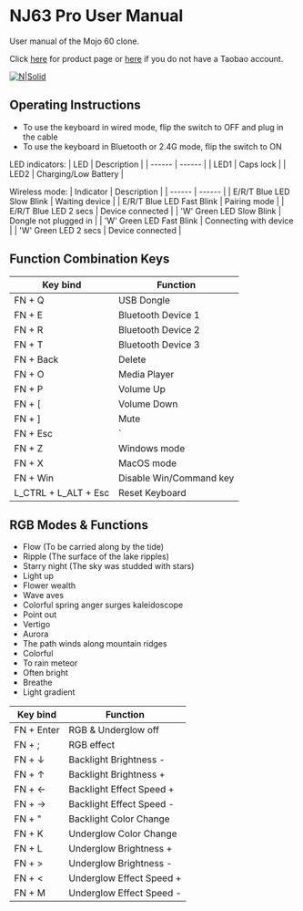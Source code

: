 # NJ63 Pro User Manual
User manual of the Mojo 60 clone.

Click [here](https://detail.tmall.com/item_o.htm?abbucket=4&id=675678719736&ns=1&spm=a230r.1.14.16.77d953eeJkBKde&sku_properties=5919063:6536025) for product page or [here](https://agent.aliprice.com/shopping/itemDetail/platfrom/taobao/sku_id/683199961532.html) if you do not have a Taobao account. 

[![N|Solid](https://img.alicdn.com/bao/uploaded/i4/O1CN01zcpUY51V0Gbm0udHs_!!0-rate.jpg_400x400.jpg)](https://img.alicdn.com/bao/uploaded/i4/O1CN01zcpUY51V0Gbm0udHs_!!0-rate.jpg) <br>

## Operating Instructions

- To use the keyboard in wired mode, flip the switch to OFF and plug in the cable
- To use the keyboard in Bluetooth or 2.4G mode, flip the switch to ON

LED indicators:
| LED | Description |
| ------ | ------ |
| LED1 | Caps lock |
| LED2 | Charging/Low Battery |

Wireless mode:
| Indicator | Description |
| ------ | ------ |
| E/R/T Blue LED Slow Blink | Waiting device |
| E/R/T Blue LED Fast Blink | Pairing mode |
| E/R/T Blue LED  2 secs | Device connected |
| 'W' Green LED Slow Blink | Dongle not plugged in |
| 'W' Green LED Fast Blink | Connecting with device |
| 'W' Green LED 2 secs | Device connected |

## Function Combination Keys

| Key bind | Function |
| ------ | ------ |
| FN + Q | USB Dongle |
| FN + E | Bluetooth Device 1 |
| FN + R | Bluetooth Device 2 |
| FN + T | Bluetooth Device 3 |
| FN + Back | Delete |
| FN + O | Media Player |
| FN + P | Volume Up |
| FN + [ | Volume Down |
| FN + ] | Mute |
| FN + Esc | ` |
| FN + Z | Windows mode |
| FN + X | MacOS mode |
| FN + Win | Disable Win/Command key |
| L_CTRL + L_ALT + Esc | Reset Keyboard |

## RGB Modes & Functions

- Flow (To be carried along by the tide)
- Ripple (The surface of the lake ripples)
- Starry night (The sky was studded with stars)
- Light up
- Flower wealth
- Wave aves
- Colorful spring anger surges kaleidoscope
- Point out
- Vertigo
- Aurora
- The path winds along mountain ridges
- Colorful
- To rain meteor
- Often bright
- Breathe
- Light gradient

| Key bind | Function |
| ------ | ------ |
| FN + Enter | RGB & Underglow off |
| FN + ; | RGB effect |
| FN + ↓ | Backlight Brightness - |
| FN + ↑ | Backlight Brightness + |
| FN + ← | Backlight Effect Speed + |
| FN + → | Backlight Effect Speed - |
| FN + " | Backlight Color Change |
| FN + K | Underglow Color Change|
| FN + L | Underglow Brightness + |
| FN + > | Underglow Brightness - |
| FN + < | Underglow Effect Speed + |
| FN + M | Underglow Effect Speed - |
